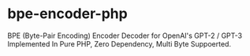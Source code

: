 # bpe-encoder-php
BPE (Byte-Pair Encoding) Encoder Decoder for OpenAI's GPT-2 / GPT-3 Implemented In Pure PHP, Zero Dependency, Multi Byte Suppoerted.
